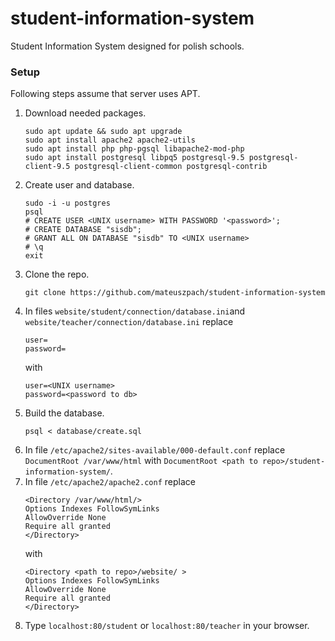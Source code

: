 # student-information-system
Student Information System designed for polish schools.

### Setup
Following steps assume that server uses APT.

  1. Download needed packages.
      ```
      sudo apt update && sudo apt upgrade
      sudo apt install apache2 apache2-utils
      sudo apt install php php-pgsql libapache2-mod-php
      sudo apt install postgresql libpq5 postgresql-9.5 postgresql-client-9.5 postgresql-client-common postgresql-contrib
      ```
  2. Create user and database.
      ```
      sudo -i -u postgres
      psql
      # CREATE USER <UNIX username> WITH PASSWORD '<password>';
      # CREATE DATABASE "sisdb";
      # GRANT ALL ON DATABASE "sisdb" TO <UNIX username>
      # \q
      exit
      ```
  3. Clone the repo.
      ```
      git clone https://github.com/mateuszpach/student-information-system
      ```
  4. In files ``website/student/connection/database.ini``and ``website/teacher/connection/database.ini`` replace
      ```
      user=
      password=
      ``` 
      with
      ```
      user=<UNIX username>
      password=<password to db>
      ``` 
  5. Build the database.
      ```
      psql < database/create.sql
      ```
  6. In file ``/etc/apache2/sites-available/000-default.conf`` replace ``DocumentRoot /var/www/html`` with ``DocumentRoot <path to repo>/student-information-system/``.
  7. In file ``/etc/apache2/apache2.conf`` replace
      ```
      <Directory /var/www/html/>
      Options Indexes FollowSymLinks
      AllowOverride None
      Require all granted
      </Directory>
      ``` 
      with
      ```
      <Directory <path to repo>/website/ >
      Options Indexes FollowSymLinks
      AllowOverride None
      Require all granted
      </Directory>
      ```
  8. Type ``localhost:80/student`` or ``localhost:80/teacher`` in your browser.
